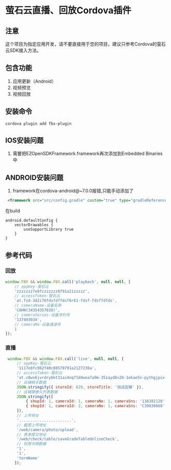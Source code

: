 # 萤石云直播、回放Cordova插件

## 注意
这个项目为指定应用开发，请不要直接用于您的项目，建议只参考Cordova的萤石云SDK接入方法。

## 包含功能
1. 应用更新（Android）
2. 视频预览
3. 视频回放

## 安装命令
`cordova plugin add fbx-plugin`

## IOS安装问题
1. 需要把EZOpenSDKFramework.framework再次添加到Embedded Binaries中

## ANDROID安装问题
1. framework在cordova-android@~7.0.0报错,只能手动添加了
```xml
 <framework src="src/config.gradle" custom="true" type="gradleReference" />
```
在build
```
android.defaultConfig {
    vectorDrawables {
        useSupportLibrary true
    }
}
```

## 参考代码

### 回放
```js
window.FBX && window.FBX.call('playback', null, null, [
    // appKey-萤石云
    'zzzzzzz7e8fczzzzzz0791a21zzzzz',
    // accessToken-萤石云
    'at.fsd-3d2i76fdsfdffdsf6r61-fdsf-fdsffdfds',
    // cameraName-设备名称
    'C6HN(34354357038)',
    // cameraSeries-设备序列号
    '137403034',
    // cameraNo-设备通道号
    1
]);
```

### 直播
```js
 window.FBX && window.FBX.call('live', null, null, [
     // appKey-萤石云
     '1117e8fc982f40c88570791a2127230a',
     // accessToken-萤石云
     'at.c8ws6jvrdry6kt31ai4nq71ddwoa7a9m-35zayd8x20-1okae5n-pythgjpix',
     // 店铺相关数据
     JSON.stringify({ storeId: 629, storeTitle: '测试店铺' }),
     // 店铺摄像头列表数据
     JSON.stringify([
         { shopId: 1, cameraId: 1, cameraNo: 1, cameraSns: '116382128', cameraTitle: '大门口', online: true, snapshotUrl: 'https://picsum.photos/600/360?100' },
         { shopId: 1, cameraId: 2, cameraNo: 1, cameraSns: 'C39830868', cameraTitle: '杂物间', online: true, snapshotUrl: 'https://picsum.photos/600/360?200' },
     ]),
     // 上传地址
     '.......................',
     // 截图上传地址
     '/web/camera/photo/upload',
     // 表单提交地址
     '/web/check/table/saveGradeTableOnlineCheck',
     // 权限令牌数据
     '1',
     '1',
     'termName'
    ]);
```
